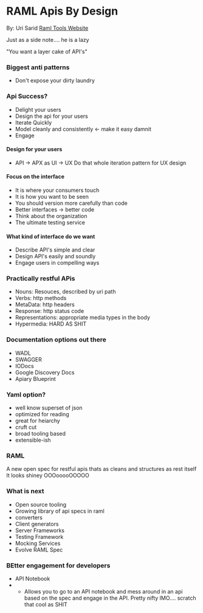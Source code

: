 # RAML Apis By Design
By: Uri Sarid
[Raml Tools Website](http://raml.org/)

Just as a side note.... he is a lazy

"You want a layer cake of API's"

### Biggest anti patterns
* Don't expose your dirty laundry


### Api Success?
* Delight your users
* Design the api for your users
* Iterate Quickly
* Model cleanly and consistently <- make it easy damnit
* Engage

#### Design for your users
* API -> APX  as UI -> UX
Do that whole iteration pattern for UX design

#### Focus on the interface
* It is where your consumers touch
* It is how you want to be seen
* You should version more carefully than code
* Better interfaces -> better code
* Think about the organization
* The ultimate testing service

#### What kind of interface do we want
* Describe API's simple and clear
* Design API's easily and soundly
* Engage users in compelling ways

### Practically restful APis
* Nouns: Resouces, described by uri path
* Verbs: http methods
* MetaData: http headers
* Response: http status code
* Representations: appropriate media types in the body
* Hypermedia: HARD AS SHIT

### Documentation options out there
* WADL
* SWAGGER
* IODocs
* Google Discovery Docs
* Apiary Blueprint

### Yaml option?
* well know superset of json
* optimized for reading
* great for heiarchy
* cruft cut
* broad tooling based
* extensible-ish

### RAML
A new open spec for restful apis thats as cleans and structures as rest itself
It looks shiney OOOooooOOOOO


### What is next
* Open source tooling 
* Growing library of api specs in raml
* converters
* Client generators 
* Server Frameworks
* Testing Framework
* Mocking Services
* Evolve RAML Spec



### BEtter engagement for developers
* API Notebook
* * Allows you to go to an API notebook and mess around in an api based on the
  spec and engage in the API.  Pretty nifty IMO.... scratch that cool as SHIT



